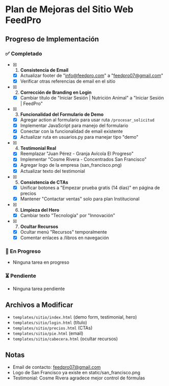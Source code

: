 # Plan de Mejoras del Sitio Web FeedPro

## Progreso de Implementación

### ✅ Completado
- [x] 1. **Consistencia de Email**
  - [x] Actualizar footer de "info@feedpro.com" a "feedpro07@gmail.com"
  - [x] Verificar otras referencias de email en el sitio

- [x] 2. **Corrección de Branding en Login**
  - [x] Cambiar título de "Iniciar Sesión | Nutrición Animal" a "Iniciar Sesión | FeedPro"

- [x] 3. **Funcionalidad del Formulario de Demo**
  - [x] Agregar action al formulario para usar ruta `/procesar_solicitud`
  - [x] Implementar JavaScript para manejo del formulario
  - [x] Conectar con la funcionalidad de email existente
  - [x] Actualizar ruta en usuarios.py para manejar tipo "demo"

- [x] 4. **Testimonial Real**
  - [x] Reemplazar "Juan Pérez - Granja Avícola El Progreso" 
  - [x] Implementar "Cosme Rivera - Concentrados San Francisco"
  - [x] Agregar logo de la empresa (san_francisco.png)
  - [x] Actualizar texto del testimonial

- [x] 5. **Consistencia de CTAs**
  - [x] Unificar botones a "Empezar prueba gratis (14 días)" en página de precios
  - [x] Mantener "Contactar ventas" solo para plan Institucional

- [x] 6. **Limpieza del Hero**
  - [x] Cambiar texto "Tecnología" por "Innovación"

- [x] 7. **Ocultar Recursos**
  - [x] Ocultar menú "Recursos" temporalmente
  - [x] Comentar enlaces a /libros en navegación

### 🔄 En Progreso
- Ninguna tarea en progreso

### ⏳ Pendiente
- Ninguna tarea pendiente

## Archivos a Modificar
- `templates/sitio/index.html` (demo form, testimonial, hero)
- `templates/sitio/login.html` (título)
- `templates/sitio/precios.html` (CTAs)
- `templates/sitio/pie.html` (email)
- `templates/sitio/cabecera.html` (ocultar recursos)

## Notas
- Email de contacto: feedpro07@gmail.com
- Logo de San Francisco ya existe en static/san_francisco.png
- Testimonial: Cosme Rivera agradece mejor control de fórmulas
